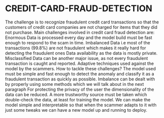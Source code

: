 # CREDIT-CARD-FRAUD-DETECTION
The challenge is to recognize fraudulent credit card transactions so that the customers of credit card companies are not charged for items that they did not purchase. Main challenges involved in credit card fraud detection are:  Enormous Data is processed every day and the model build must be fast enough to respond to the scam in time.  Imbalanced Data i.e most of the transactions (99.8%) are not fraudulent which makes it really hard for detecting the fraudulent ones Data availability as the data is mostly private.  Misclassified Data can be another major issue, as not every fraudulent transaction is caught and reported.  Adaptive techniques used against the model by the scammers.  How to tackle these challenges?  The model used must be simple and fast enough to detect the anomaly and classify it as a fraudulent transaction as quickly as possible.  Imbalance can be dealt with by properly using some methods which we will talk about in the next paragraph For protecting the privacy of the user the dimensionality of the data can be reduced.  A more trustworthy source must be taken which double-check the data, at least for training the model. We can make the model simple and interpretable so that when the scammer adapts to it with just some tweaks we can have a new model up and running to deploy.
